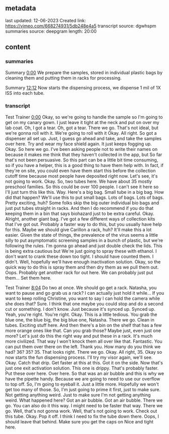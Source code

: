 ## metadata
last updated: 12-06-2023 Created
link: https://vimeo.com/668274931/5db248e4a5
transcript source: dgwhspm
summaries source: deepgram
length: 20:00


## content

### summaries

Summary  [0:00](https://vimeo.com/668274931/5db248e4a5?ts=0)
We prepare the samples, stored in individual plastic bags by cleaning them and putting them in racks for processing.

Summary  [12:12](https://vimeo.com/668274931/5db248e4a5?ts=732000)
Now starts the dispensing process, we dispense 1 mil of 1X ISS into each tube.

### transcript

Test Trainer  [0:00](https://vimeo.com/668274931/5db248e4a5?ts=0)
Okay, so we're going to handle the sample so I'm going to get on my canary gown. I just leave it tight at the neck and put on over my lab coat. Oh, I got a tear. Oh, got a tear. There we go. That's not ideal, but we're gonna roll with it. We're going to roll with it Okay. All right. So got a dispenser all set up. Just, I guess go ahead and take, and take the samples over here. Try and wear my face shield again. It just keeps fogging up. Okay. So here we go. I've been asking people not to write their names on because it makes me think that they haven't collected in the app, but So far that's not been persuasive. So this part can be a little bit time consuming, so if you have a helper, this is a good thing to have them help with. In fact, if they're on site, you could even have them start this before the collection cutoff time because most people have deposited right now. Let's see, it's not going to work. Okay. So, two tubes here. We have about 35 mostly preschool families. So this could be over 100 people. I can't see it here so I'll just turn this like this. Way. Here's a big bag. Small tube in a big bag. How did that happen? We'll use this to put small bags. Lots of bags. Lots of bags. Pretty exciting, huh? Some folks skip the big outer individual bio bags and just put tubes straight in racks. And then I do recommend if you do that keeping them in a bin that says biohazard just to be extra careful. Okay. Alright, another giant bag. I've got a few different ways of collection kits that I've got out. Probably a faster way to do this, but you usually have help for this. Maybe we should give Carillon a rack, huh? It'll make this a lot easier. Given the state of things, the prevalence of the virus seems a little silly to put asymptomatic screening samples in a bunch of plastic, but we're following the rules. I'm gonna go ahead and just double check the lids. This is being extra cautious but We're just going to spray these with ethanol. I don't want to crank these down too tight. I should have counted them. I didn't. Well, hopefully we'll have enough inactivation solution. Okay, so the quick way to do this is spray them and then dry them as we pull them out. Oops. Probably get another rack for out here. We can probably just put them... Set them here.

Test Trainer  [8:04](https://vimeo.com/668274931/5db248e4a5?ts=484000)
Do two at once. We should go get a rack. Natasha, you want to pause and go grab us a rack? I can actually just hold it while... If you want to keep rolling Christine, you want to say I can hold the camera while she does that? Sure. I think that one maybe you could stop and do a second cut or something. I don't know. Just because it's synced up. Synced up. Yeah, you're right. You're right. Okay. This is a little tedious. You grab the blue one, the blue big, the big blue one, Natasha. There we go. Clean in tubes. Exciting stuff here. And then there's a bin on the shelf that has a few more orange ones like that. Can you grab those? Maybe just, even just one more? Let's just do this the right way and put these in a rack. It's much more civilized. That way I won't knock them all over like that. Fantastic. You can put them over there on the left. Thank you. How many do you think we had? 36? 35? 35. That looks right. There we go. Okay. All right, 35. Okay so now starts the fun dispensing process. I'll try my visor again, we'll see. Okay. Catch that drip. Get faster at this at this. Got it on the side. Now that's just one exit activation solution. This one is drippy. That's probably faster. Put these over here. Over here. So that was an air bubble and this is why we have the pipette handy. Because we are going to need to use our overflow to top off. So, I'm going to eyeball it. Just a little more. Hopefully we won't get too many of those. So, I'm just going to prime it first, just to make sure. Not getting anything weird. Just to make sure I'm not getting anything weird. What happened here? Got an air bubble. Got an air bubble. There we go. You can also do it this way. I might need to be faster that way. There we go. Well, that's not gonna work. Well, that's not going to work. Check out this tube. Okay. Pop it off. I think I need to fix the tube down there. Oops, I should leave that behind. Make sure you get the caps on Nice and tight here.

